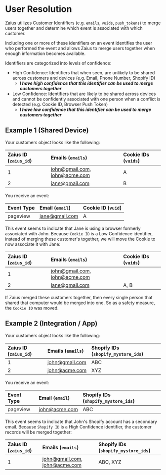 # User Resolution

Zaius utilizes Customer Identifiers \(e.g. `emails`, `vuids`, `push_tokens`\) to merge users together and determine which event is associated with which customer.

Including one or more of these identifiers on an event identifies the user who performed the event and allows Zaius to merge users together when enough information becomes available.

Identifiers are categorized into levels of confidence: 

* High Confidence: Identifiers that when seen, are unlikely to be shared across customers and devices \(e.g. Email, Phone Number, Shopify ID\)
  * _**I have high confidence that this identifier can be used to merge customers together**_
* Low Confidence: Identifiers that are likely to be shared across devices and cannot be confidently associated with one person when a conflict is detected \(e.g. Cookie ID, Browser Push Token\)
  * _**I have low confidence that this identifier can be used to merge customers together**_

## Example 1 \(Shared Device\)

Your customers object looks like the following:

| Zaius ID \(`zaius_id`\) | Emails \(`emails`\) | Cookie IDs \(`vuids`\) |
| :--- | :--- | :--- |
| 1 | john@gmail.com, john@acme.com | A |
| 2 | jane@gmail.com | B |

You receive an event:

| Event Type | Email \(`email`\) | Cookie ID \(`vuid`\) |
| :--- | :--- | :--- |
| pageview | jane@gmail.com | A |

This event seems to indicate that Jane is using a browser formerly associated with John. Because `Cookie ID` is a Low Confidence identifier, instead of merging these customer's together, we will move the Cookie to now associate it with Jane:

| Zaius ID \(`zaius_id`\) | Emails \(`emails`\) | Cookie IDs \(`vuids`\) |
| :--- | :--- | :--- |
| 1 | john@gmail.com, john@acme.com |  |
| 2 | jane@gmail.com | A, B |

If Zaius merged these customers together, then every single person that shared that computer would be merged into one. So as a safety measure, the `Cookie ID` was moved.

## Example 2 \(Integration / App\)

Your customers object looks like the following:

| Zaius ID \(`zaius_id`\) | Emails \(`emails`\) | Shopify IDs \(`shopify_mystore_ids`\) |
| :--- | :--- | :--- |
| 1 | john@gmail.com | ABC |
| 2 | john@acme.com | XYZ |

You receive an event:

| Event Type | Email \(`email`\) | Shopify IDs \(`shopify_mystore_ids`\) |
| :--- | :--- | :--- |
| pageview | john@acme.com | ABC |

This event seems to indicate that John's Shopify account has a secondary email. Because `Shopify ID` is a High Confidence identifier, the customer records will be merged together:

| Zaius ID \(`zaius_id`\) | Emails \(`emails`\) | Shopify IDs \(`shopify_mystore_ids`\) |
| :--- | :--- | :--- |
| 1 | john@gmail.com, john@acme.com | ABC, XYZ |

